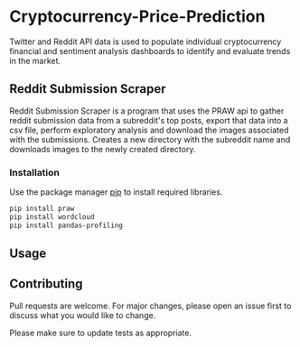 # Cryptocurrency-Price-Prediction
Twitter and Reddit API data is used to populate individual cryptocurrency financial and sentiment analysis dashboards to identify and evaluate trends in the market.


## Reddit Submission Scraper

Reddit Submission Scraper is a program that uses the PRAW api to gather reddit submission data from a subreddit's top posts, export that data into a csv file, perform exploratory analysis and download the images associated with the submissions. Creates a new directory with the subreddit name and downloads images to the newly created directory.


### Installation

Use the package manager [pip](https://pip.pypa.io/en/stable/) to install required libraries.

```bash
pip install praw
pip install wordcloud
pip install pandas-profiling
```

## Usage


## Contributing
Pull requests are welcome. For major changes, please open an issue first to discuss what you would like to change.

Please make sure to update tests as appropriate.
